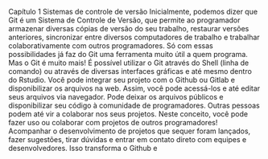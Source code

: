 Capítulo 1
Sistemas de controle de
versão
Inicialmente, podemos dizer que Git é um Sistema de Controle de Versão,
que permite ao programador armazenar diversas cópias de versão do seu
trabalho, restaurar versões anteriores, sincronizar entre diversos computadores
de trabalho e trabalhar colaborativamente com outros programadores. Só
com essas possibilidades já faz do Git uma ferramenta muito útil a quem
programa. Mas o Git é muito mais! É possível utilizar o Git através do Shell
(linha de comando) ou através de diversas interfaces gráficas e até mesmo
dentro do Rstudio. Você pode integrar seu projeto com o Github ou Gitlab e
disponibilizar os arquivos na web. Assim, você pode acessá-los e até editar
seus arquivos via navegador. Pode deixar os arquivos públicos e disponibilizar
seu código à comunidade de programadores. Outras pessoas podem até vir a
colaborar nos seus projetos. Neste conceito, você pode fazer uso ou colaborar
com projetos de outros programadores! Acompanhar o desenvolvimento de
projetos que sequer foram lançados, fazer sugestões, tirar dúvidas e entrar em
contato direto com equipes e desenvolvedores. Isso transforma o Github e
